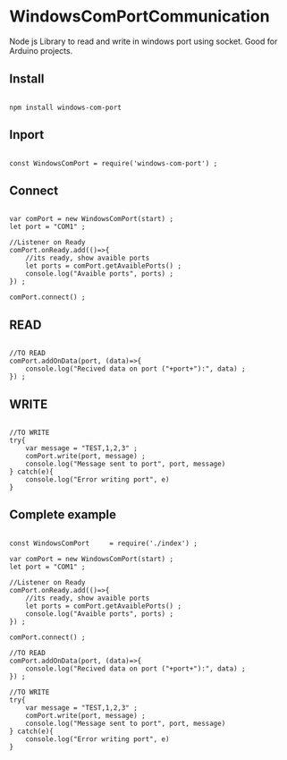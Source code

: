 # WindowsComPortCommunication
Node js Library to read and write in windows port using socket. Good for Arduino projects.

## Install

```

npm install windows-com-port

```

## Inport

```

const WindowsComPort = require('windows-com-port') ;

```

## Connect

```

var comPort = new WindowsComPort(start) ;
let port = "COM1" ;

//Listener on Ready
comPort.onReady.add(()=>{
    //its ready, show avaible ports
    let ports = comPort.getAvaiblePorts() ;
    console.log("Avaible ports", ports) ;
}) ;

comPort.connect() ;

```

## READ 

```

//TO READ
comPort.addOnData(port, (data)=>{
    console.log("Recived data on port ("+port+"):", data) ;
}) ;

```

## WRITE

```

//TO WRITE
try{
    var message = "TEST,1,2,3" ;
    comPort.write(port, message) ;
    console.log("Message sent to port", port, message)
} catch(e){
    console.log("Error writing port", e)
}

```

## Complete example

```

const WindowsComPort     = require('./index') ;

var comPort = new WindowsComPort(start) ;
let port = "COM1" ;

//Listener on Ready
comPort.onReady.add(()=>{
    //its ready, show avaible ports
    let ports = comPort.getAvaiblePorts() ;
    console.log("Avaible ports", ports) ;
}) ;

comPort.connect() ;

//TO READ
comPort.addOnData(port, (data)=>{
    console.log("Recived data on port ("+port+"):", data) ;
}) ;

//TO WRITE
try{
    var message = "TEST,1,2,3" ;
    comPort.write(port, message) ;
    console.log("Message sent to port", port, message)
} catch(e){
    console.log("Error writing port", e)
}


```